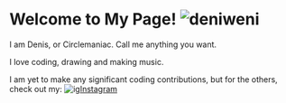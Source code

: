 
# Welcome to My Page! ![deniweni](https://cdn.discordapp.com/attachments/902577962241626122/1124469222085509281/deniweni.png)

I am Denis, or Circlemaniac. Call me anything you want.

I love coding, drawing and making music.

I am yet to make any significant coding contributions, but for the others, check out my:
![ig](https://cdn.discordapp.com/attachments/902577962241626122/1124476074982654002/instagram.png "@circlemaniacdenis")[Instagram](https://www.instagram.com/circlemaniacdenis)

